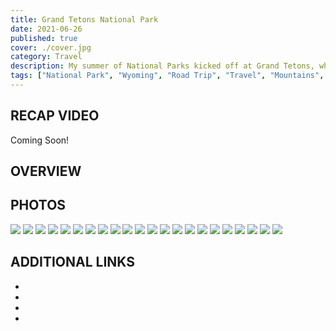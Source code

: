 ```yaml
---
title: Grand Tetons National Park
date: 2021-06-26
published: true
cover: ./cover.jpg
category: Travel
description: My summer of National Parks kicked off at Grand Tetons, where I spent a couple days driving around, admiring the views of the iconic mountains while scouting out prime spots for watching wildlife. 
tags: ["National Park", "Wyoming", "Road Trip", "Travel", "Mountains", "Sunset", "Wildlife"]
---
```


## RECAP VIDEO
Coming Soon!



## OVERVIEW



## PHOTOS
![](./imgs/1_.jpg "")
![](./imgs/2_.jpg "")
![](./imgs/3_.jpg "")
![](./imgs/4_.jpg "")
![](./imgs/5_.jpg "")
![](./imgs/6_.jpg "")
![](./imgs/7_.jpg "")
![](./imgs/8_.jpg "")
![](./imgs/9_.jpg "")
![](./imgs/10_.jpg "")
![](./imgs/12_.jpg "")
![](./imgs/13_.jpg "")
![](./imgs/14_.jpg "")
![](./imgs/15_.jpg "")
![](./imgs/16_.jpg "")
![](./imgs/17_.jpg "")
![](./imgs/18_.jpg "")
![](./imgs/19_.jpg "")
![](./imgs/21_.jpg "")
![](./imgs/22_.jpg "")
![](./imgs/23_.jpg "")
![](./imgs/24_.jpg "")




## ADDITIONAL LINKS
- <a href="" alt="" target="_blank"></a>
- <a href="" alt="" target="_blank"></a>
- <a href="" alt="" target="_blank"></a>
- <a href="" alt="" target="_blank"></a>
